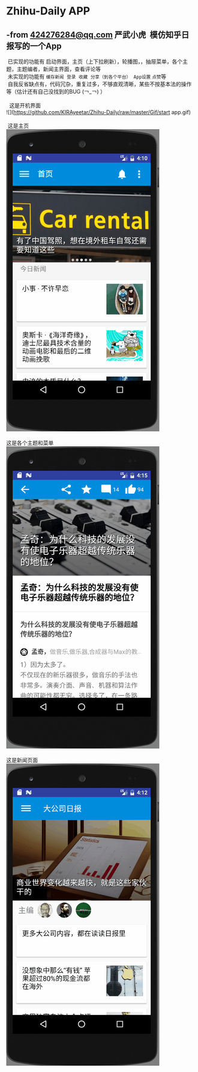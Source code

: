 ﻿Zhihu-Daily APP
===========================
-from 424276284@qq.com 严武小虎  模仿知乎日报写的一个App 
---------------------------------------------------
  已实现的功能有 启动界面，主页（上下拉刷新），轮播图，，抽屉菜单，各个主题，主题编者，新闻主界面，查看评论等<br>
  未实现的功能有 `缓存新闻`  `登录`  `收藏`  `分享（到各个平台）`  `App设置`  `点赞`等<br>
  自我反省缺点有，代码冗杂，重复过多，不够直观清晰，某些不按基本法的操作等（估计还有自己没找到的BUG (￢_￢) ）<br><br>
  
  这是开机界面<br>
![](https://github.com/KIRAyeetar/Zhihu-Daily/raw/master/Gif/start app.gif)<br> <br>
  这是主页<br>
![](https://github.com/KIRAyeetar/Zhihu-Daily/raw/master/Gif/homepage.gif)<br> <br>
  这是各个主题和菜单<br>
![](https://github.com/KIRAyeetar/Zhihu-Daily/raw/master/Gif/theme.gif)<br>  <br>
  这是新闻页面<br>
![](https://github.com/KIRAyeetar/Zhihu-Daily/raw/master/Gif/comment.gif)<br> <br>
